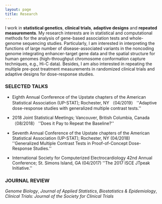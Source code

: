 ```yaml
---
layout: page
title: Research
---
```


I work in **statistical genetics**, **clinical trials**, **adaptive designs** and **repeated measurements**. My research interests are in statistical and computational methods for the analysis of gene-based association tests and whole-genome sequencing studies. Particularly, I am interested in interpreting the functions of large number of disease-associated variants in the noncoding genome integrating enhancer-target gene data and the spatial structure for human genomes (high-throughput chromosome conformation capture techniques, e.g., Hi-C data). Besides, I am also interested in repeating the multiple pre-post treatment measurements in randomized clinical trials and adaptive designs for dose-response studies. 


### SELECTED TALKS

- Eighth Annual Conference of the Upstate chapters of the American Statistical Association (UP-STAT); Rochester, NY （04/2019）
''Adaptive dose-response studies with generalized multiple contrast tests.''

- 2018 Joint Statistical Meetings; Vancouver, British Columbia, Canada （08/2018）
''Does it Pay to Repeat the Baseline?''

- Seventh Annual Conference of the Upstate chapters of the American Statistical Association (UP-STAT); Rochester, NY (04/2018)
''Generalized Multiple Contrast Tests in Proof-of-Concept Dose-Response Studies.''

- International Society for Computerized Electrocardiology 42nd Annual Conference; St. Simons Island, GA  (04/2017)
''The 2017 ISCE JTpeak Initiative.''


### JOURNAL REVIEW

_Genome Biology_, _Journal of Applied Statistics_, _Biostatistics & Epidemiology_, _Clinical Trials: Journal of the Society for Clinical Trials_
